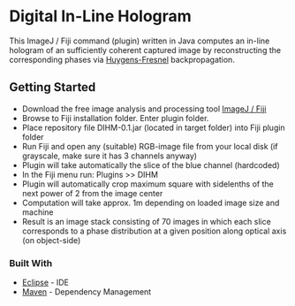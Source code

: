 # Digital In-Line Hologram

This ImageJ / Fiji command (plugin) written in Java computes an in-line hologram of an sufficiently coherent captured image by reconstructing the corresponding phases via [Huygens-Fresnel](https://en.wikipedia.org/wiki/Huygens–Fresnel_principle) backpropagation.

## Getting Started

* Download the free image analysis and processing tool [ImageJ / Fiji](https://imagej.net/Fiji/Downloads)
* Browse to Fiji installation folder. Enter plugin folder.
* Place repository file DIHM-0.1.jar (located in target folder) into Fiji plugin folder
* Run Fiji and open any (suitable) RGB-image file from your local disk (if grayscale, make sure it has 3 channels anyway)
* Plugin will take automatically the slice of the blue channel (hardcoded)
* In the Fiji menu run: Plugins >> DIHM
* Plugin will automatically crop maximum square with sidelenths of the next power of 2 from the image center
* Computation will take approx. 1m depending on loaded image size and machine
* Result is an image stack consisting of 70 images in which each slice corresponds to a phase distribution at a given position along optical axis (on object-side)

### Built With

* [Eclipse](http://www.eclipse.org/downloads/packages/) - IDE
* [Maven](https://maven.apache.org/) - Dependency Management

